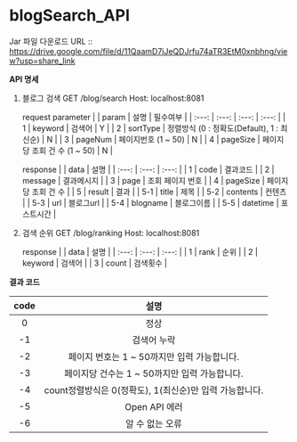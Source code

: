 # blogSearch_API

Jar 파일 다운로드 URL :: https://drive.google.com/file/d/11QaamD7iJeQDJrfu74aTR3EtM0xnbhng/view?usp=share_link

**API 명세**

1. 블로그 검색
   GET /blog/search
   Host: localhost:8081
   
   request parameter
   | | param | 설명 | 필수여부 |
   | :---: | :---: | :---: | :---: | 
   | 1 | keyword | 검색어 | Y |
   | 2 | sortType | 정렬방식 (0 : 정확도(Default), 1 : 최신순) | N |
   | 3 | pageNum | 페이지번호 (1 ~ 50) | N |
   | 4 | pageSize | 페이지당 조회 건 수 (1 ~ 50) | N |
   
   response
    | | data | 설명 |
   | :---: | :---: | :---: |
   | 1 | code | 결과코드 |
   | 2 | message | 결과메시지 |
   | 3 | page | 조회 페이지 번호 |
   | 4 | pageSize | 페이지당 조회 건 수 |
   | 5 | result | 결과 |
   | 5-1 | title | 제목 |
   | 5-2 | contents | 컨텐츠 |
   | 5-3 | url | 블로그url |
   | 5-4 | blogname | 블로그이름 |
   | 5-5 | datetime | 포스트시간 |
  
2. 검색 순위
   GET /blog/ranking
   Host: localhost:8081
   
   response
    | | data | 설명 |
   | :---: | :---: | :---: |
   | 1 | rank | 순위 |
   | 2 | keyword | 검색어 |
   | 3 | count | 검색횟수 |


**결과 코드**
 
   | code | 설명 |
   | :---: | :---: |
   | 0 | 정상 |
   | -1 | 검색어 누락 |
   | -2 | 페이지 번호는 1 ~ 50까지만 입력 가능합니다. |
   | -3 | 페이지당 건수는 1 ~ 50까지만 입력 가능합니다. |
   | -4 | count정렬방식은 0(정확도), 1(최신순)만 입력 가능합니다. |
   | -5 | Open API 에러 |
   | -6 | 알 수 없는 오류 |
